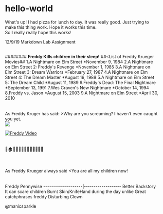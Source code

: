 # hello-world
What's up!  I had pizza for lunch to day.  It was really good.
Just trying to make this thing work.  Hope it works this time.  
So I really really hope this works!





12/9/19 Markdown Lab Assignment<br><br>

####<Freddy Krueger>####
  **Freddy Kills children in their sleep!**
  ##<List of Freddy Krueger Movies##
          1.A Nightmare on Elm Street
          *November 9, 1984
          2.A Nightmare on Elm Street 2: Freddy's Revenge
          *November 1, 1985
          3.A Nightmare on Elm Street 3: Dream Warriors
          *February 27, 1987
          4.A Nightmare on Elm Street 4: The Dream Master
          *August 19, 1988
          5.A Nightmare on Elm Street 5: The Dream Child
          *August 11, 1989
          6.Freddy's Dead: The Final Nightmare
          *September 13, 1991
          7.Wes Craven's New Nightmare
          *October 14, 1994
          8.Freddy vs. Jason
          *August 15, 2003
          9.A Nightmare on Elm Street
          *April 30, 2010<br><br><br>
As Freddy Kruger has said:
    >Why are you screaming? I haven't even caught you yet.<br>
 ![](https://en.wikipedia.org/wiki/File:Freddy_Krueger_(Robert_Englund).jpg)

[![Freddy Video](freddy.png)](https://youtu.be/F8Hm_9kRqAY)<br><br><br>
:girl::house::sleeping::zzz::man::rage::fork_and_knife::red_circle::girl::fearful::x::man::satisfied:<br><br><br>

As Freddy Krueger always said
<You are all my children now!<br><br><br>
Freddy              Pennywise
--------------------|-------------------
Better Backstory     It can scare children
Burnt Skin/KnifeHand during the day unlike
Great catchphrases   freddy
                     Disturbing
                     Clown
                     

                     
                     
                     
  
                   
                




        
        
        
        
        
        
        
        
        
        
        
@manicsparkle

